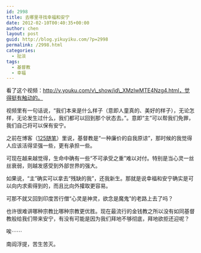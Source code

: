 ```yaml
---
id: 2998
title: 去哪里寻找幸福和安宁
date: 2012-02-10T00:40:35+00:00
author: chen
layout: post
guid: http://blog.yikuyiku.com/?p=2998
permalink: /2998.html
categories:
  - 扯淡
tags:
  - 基督教
  - 幸福
---
```

看了这个视频：http://v.youku.com/v\_show/id\_XMzIwMTE4Nzg4.html，觉得挺有触动的。

视频里有一句话说，“我们本来是什么样子（意即人童真的、美好的样子），无论怎样，无论发生过什么，我们都可以回到那个状态去。”。意即“主”可以帮我们免罪，我们自己将可以保有安宁。

之前在博客（<a href="http://blog.yikuyiku.com/?p=1083" title="125随笔" target="_blank">125随笔</a>）里说，基督教是“一种廉价的自我原谅”，那时候的我觉得人应该活得坚强一些，更有承担一些。

可现在越来越觉得，生命中确有一些“不可承受之重”难以对付。特别是当心灵一丝丝衰弱，则越发感受到外部世界的强大。

如果说，“主”确实可以拿去“残缺的我”，还我新生。那就是说幸福和安宁确实是可以向内求索得到的，而且比向外攉取更容易。

可那不就又回到印度苦行僧“心灵是神灵，欲念是魔鬼”的老路上去了吗？

也许很难讲哪种宗教比哪种宗教更优胜。现在最流行的金钱教之所以没有如同基督教般给我们带来安宁，有没有可能是因为我们拜地不够彻底，拜地欲拒还迎呢？

唉⋯⋯

南阎浮提，苦生苦灭。
